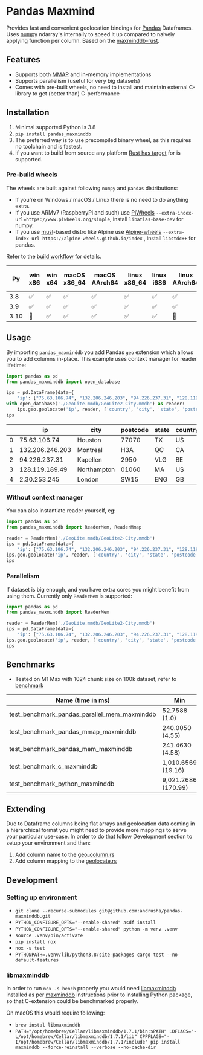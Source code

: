 # Pandas Maxmind

Provides fast and convenient geolocation bindings for [Pandas](https://pandas.pydata.org/)
Dataframes. Uses [numpy](https://numpy.org/) ndarray's internally to speed it up compared to naively
applying function per column. Based on
the [maxminddb-rust](https://github.com/oschwald/maxminddb-rust).

## Features

- Supports both [MMAP](https://en.wikipedia.org/wiki/Memory_mapping) and in-memory implementations
- Supports parallelism (useful for very big datasets)
- Comes with pre-built wheels, no need to install and maintain external C-library to get (better than) C-performance

## Installation

1. Minimal supported Python is 3.8
2. `pip install pandas_maxminddb`
3. The preferred way is to use precompiled binary wheel, as this requires no toolchain and is
   fastest.
4. If you want to build from source any
   platform [Rust has target](https://doc.rust-lang.org/beta/rustc/platform-support.html) for is
   supported.

### Pre-build wheels

The wheels are built against following `numpy` and `pandas` distributions:

- If you're on Windows / macOS / Linux there is no need to do anything extra.
- If you use ARMv7 (RaspberryPi and such)
  use [PiWheels](https://www.piwheels.org) `--extra-index-url=https://www.piwheels.org/simple`,
  install `libatlas-base-dev` for numpy.
- If you use [musl](https://en.wikipedia.org/wiki/Musl)-based distro like Alpine
  use [Alpine-wheels](https://alpine-wheels.github.io) `--extra-index-url https://alpine-wheels.github.io/index`
  , install `libstdc++` for pandas.

Refer to the [build workflow](./.github/workflows/ci.yml) for details.

| Py   | win x86 | win x64 | macOS x86_64 | macOS AArch64 | linux x86_64 | linux i686 | linux AArch64 | linux ARMv7 | musl linux x86_64 |
|------|---------|---------|--------------|---------------|--------------|------------|---------------|-------------|------------------|
| 3.8  | ✅       | ✅       | ✅            | ✅             | ✅            | ✅          | ✅             | 🚫          | ✅                |
| 3.9  | ✅       | ✅       | ✅            | ✅             | ✅            | ✅          | ✅             | ✅           | 🚫                 |
| 3.10 | 🚫       | ✅       | ✅            | ✅             | ✅            | ✅          | 🚫            | 🚫          | ✅                |

## Usage

By importing `pandas_maxminddb` you add Pandas `geo` extension which allows you to add columns
in-place. This example uses context manager for reader lifetime:

```python
import pandas as pd
from pandas_maxminddb import open_database

ips = pd.DataFrame(data={
    'ip': ["75.63.106.74", "132.206.246.203", "94.226.237.31", "128.119.189.49", "2.30.253.245"]})
with open_database('./GeoLite.mmdb/GeoLite2-City.mmdb') as reader:
    ips.geo.geolocate('ip', reader, ['country', 'city', 'state', 'postcode'])
ips
```

|     | ip              | city        | postcode | state | country |
|-----|-----------------|-------------|----------|-------|---------|
| 0   | 75.63.106.74    | Houston     | 77070    | TX    | US      |
| 1   | 132.206.246.203 | Montreal    | H3A      | QC    | CA      |
| 2   | 94.226.237.31   | Kapellen    | 2950     | VLG   | BE      |
| 3   | 128.119.189.49  | Northampton | 01060    | MA    | US      |
| 4   | 2.30.253.245    | London      | SW15     | ENG   | GB      |

### Without context manager

You can also instantiate reader yourself, eg:

```python
import pandas as pd
from pandas_maxminddb import ReaderMem, ReaderMmap

reader = ReaderMem('./GeoLite.mmdb/GeoLite2-City.mmdb')
ips = pd.DataFrame(data={
    'ip': ["75.63.106.74", "132.206.246.203", "94.226.237.31", "128.119.189.49", "2.30.253.245"]})
ips.geo.geolocate('ip', reader, ['country', 'city', 'state', 'postcode'])
ips
```

### Parallelism

If dataset is big enough, and you have extra cores you might benefit from using them. Currently only `ReaderMem` is supported:

```python
import pandas as pd
from pandas_maxminddb import ReaderMem

reader = ReaderMem('./GeoLite.mmdb/GeoLite2-City.mmdb')
ips = pd.DataFrame(data={
    'ip': ["75.63.106.74", "132.206.246.203", "94.226.237.31", "128.119.189.49", "2.30.253.245"]})
ips.geo.geolocate('ip', reader, ['country', 'city', 'state', 'postcode'], parallel=True)
ips
```

## Benchmarks

- Tested on M1 Max with 1024 chunk size on 100k dataset, refer to [benchmark](./tests/test_pandas_maxminddb.py)

|Name (time in ms)                                                                                                                                                                                                             |Min                |Max                |Mean               |StdDev         |Median             |IQR            |Outliers|OPS          |Rounds|Iterations|
|------------------------------------------------------------------------------------------------------------------------------------------------------------------------------------------------------------------------------|-------------------|-------------------|-------------------|---------------|-------------------|---------------|--------|-------------|------|----------|
|test_benchmark_pandas_parallel_mem_maxminddb                                                                                                                                                                                  |52.7588 (1.0)      |57.4206 (1.0)      |54.0573 (1.0)      |1.1782 (1.15)  |53.8497 (1.0)      |1.4194 (1.09)  |4;1     |18.4989 (1.0)|20    |1         |
|test_benchmark_pandas_mmap_maxminddb                                                                                                                                                                                          |240.0050 (4.55)    |244.3257 (4.26)    |242.2177 (4.48)    |1.9017 (1.85)  |243.1021 (4.51)    |3.2122 (2.46)  |2;0     |4.1285 (0.22)|5     |1         |
|test_benchmark_pandas_mem_maxminddb                                                                                                                                                                                           |241.4630 (4.58)    |244.2553 (4.25)    |242.8391 (4.49)    |1.0288 (1.0)   |242.7672 (4.51)    |1.3064 (1.0)   |2;0     |4.1180 (0.22)|5     |1         |
|test_benchmark_c_maxminddb                                                                                                                                                                                                    |1,010.6569 (19.16) |1,055.1080 (18.38) |1,021.3691 (18.89) |18.9273 (18.40)|1,013.3819 (18.82) |12.9544 (9.92) |1;1     |0.9791 (0.05)|5     |1         |
|test_benchmark_python_maxminddb                                                                                                                                                                                               |9,021.2686 (170.99)|9,188.7629 (160.03)|9,071.0055 (167.80)|70.0512 (68.09)|9,039.7811 (167.87)|84.7766 (64.89)|1;0     |0.1102 (0.01)|5     |1         |

## Extending

Due to Dataframe columns being flat arrays and geolocation data coming in a hierarchical format you
might need to provide more mappings to serve your particular use-case. In order to do that follow
Development section to setup your environment and then:

1. Add column name to the [geo_column.rs](./src/geo_column.rs)
2. Add column mapping to the [geolocate.rs](./src/geolocate.rs)

## Development

### Setting up environment

- `git clone --recurse-submodules git@github.com:andrusha/pandas-maxminddb.git`
- `PYTHON_CONFIGURE_OPTS="--enable-shared" asdf install`
- `PYTHON_CONFIGURE_OPTS="--enable-shared" python -m venv .venv`
- `source .venv/bin/activate`
- `pip install nox`
- `nox -s test`
- `PYTHONPATH=.venv/lib/python3.8/site-packages cargo test --no-default-features`

### libmaxminddb

In order to run `nox -s bench` properly you would
need [libmaxminddb](https://github.com/maxmind/libmaxminddb) installed as
per [maxminddb](https://maxminddb.readthedocs.io/en/latest/index.html) instructions prior to
installing Python package, so that C-extension could be benchmarked properly.

On macOS this would require following:

- `brew instal libmaxminddb`
- `PATH="/opt/homebrew/Cellar/libmaxminddb/1.7.1/bin:$PATH" LDFLAGS="-L/opt/homebrew/Cellar/libmaxminddb/1.7.1/lib" CPPFLAGS="-I/opt/homebrew/Cellar/libmaxminddb/1.7.1/include" pip install maxminddb --force-reinstall --verbose --no-cache-dir`
